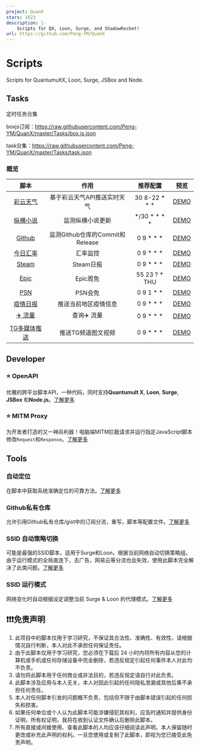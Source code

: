 ```yaml
---
project: QuanX
stars: 1623
description: |-
    Scripts for QX, Loon, Surge, and ShadowRocket!
url: https://github.com/Peng-YM/QuanX
---
```


# Scripts
Scripts for QuantumultX, Loon, Surge, JSBox and Node.
## Tasks
定时任务合集

boxjs订阅：https://raw.githubusercontent.com/Peng-YM/QuanX/master/Tasks/box.js.json


task合集：https://raw.githubusercontent.com/Peng-YM/QuanX/master/Tasks/task.json

### 概览

|                             脚本                             |              作用               |   推荐配置   | 预览 |
| :----------------------------------------------------------: | :-----------------------------: | :----------: | ------------------------------------------------------------ |
| [彩云天气](https://raw.githubusercontent.com/Peng-YM/QuanX/master/Tasks/caiyun.js) | 基于彩云天气API推送实时天气 | 30 8-22 * * * | [DEMO](https://raw.githubusercontent.com/Peng-YM/QuanX/master/demos/caiyun.JPG) |
| [纵横小说](https://raw.githubusercontent.com/Peng-YM/QuanX/master/Tasks/zongheng.js) |        监测纵横小说更新         | */30 * * * * | [DEMO](https://raw.githubusercontent.com/Peng-YM/QuanX/master/demos/zongheng.JPG) |
| [Github](https://raw.githubusercontent.com/Peng-YM/QuanX/master/Tasks/github.js) | 监测Github仓库的Commit和Release |  0 9 * * *   | [DEMO](https://raw.githubusercontent.com/Peng-YM/QuanX/master/demos/github.JPG) |
| [今日汇率](https://raw.githubusercontent.com/Peng-YM/QuanX/master/Tasks/exchange.js) | 汇率监控 |  0 9 * * *   | [DEMO](https://raw.githubusercontent.com/Peng-YM/QuanX/master/demos/exchange.JPG) |
| [Steam](https://raw.githubusercontent.com/Peng-YM/QuanX/master/Tasks/steam.js) | Steam日报 | 0 9 * * * | [DEMO](https://raw.githubusercontent.com/Peng-YM/QuanX/master/demos/steam.JPG) |
| [Epic](https://raw.githubusercontent.com/Peng-YM/QuanX/master/Tasks/epic.js) | Epic周免 | 55 23 ? * THU | [DEMO](https://raw.githubusercontent.com/Peng-YM/QuanX/master/demos/epic.JPG) |
| [PSN](https://raw.githubusercontent.com/Peng-YM/QuanX/master/Tasks/psn.js) | PSN会免 | 0 9 1 * * | [DEMO](https://raw.githubusercontent.com/Peng-YM/QuanX/master/demos/psn.JPG) |
| [疫情日报](https://raw.githubusercontent.com/Peng-YM/QuanX/master/Tasks/nCov.js) | 推送当前地区疫情信息 | 0 9 * * * | [DEMO](https://raw.githubusercontent.com/Peng-YM/QuanX/master/demos/nCov.JPG) |
| [✈️ 流量](https://raw.githubusercontent.com/Peng-YM/QuanX/master/Tasks/flow.js) | 查询✈️ 流量 | 0 9 * * * | [DEMO](https://raw.githubusercontent.com/Peng-YM/QuanX/master/demos/flow.JPG) |
| [TG多媒体推送](https://raw.githubusercontent.com/Peng-YM/QuanX/master/Tasks/telegram.js) | 推送TG频道图文视频 | 0 9 * * * | [DEMO]() |

## Developer

### ⭐️ OpenAPI

优雅的跨平台脚本API，一种代码，同时支持**Quantumult X**, **Loon**, **Surge**, **JSBox** 和**Node.js**。[了解更多](https://github.com/Peng-YM/QuanX/tree/master/Tools/OpenAPI)

### ⭐️ MITM Proxy

为开发者打造的又一神兵利器！电脑端MITM拦截请求并运行指定JavaScript脚本修改`Request`和`Response`。[了解更多](https://github.com/Peng-YM/QuanX/tree/master/Tools/MITM)

## Tools

### 自动定位

在脚本中获取系统准确定位的可靠方法。[了解更多](https://raw.githubusercontent.com/Peng-YM/QuanX/master/Tools/Location/locate.js)

### Github私有仓库
允许引用Github私有仓库/gist中的订阅分流，重写，脚本等配置文件。[了解更多](https://raw.githubusercontent.com/Peng-YM/QuanX/master/Rewrites/GithubPrivate/github-private-repo.js)

### SSID 自动策略切换
可能是最强的SSID脚本，适用于Surge和Loon，根据当前网络自动切换策略组。由于运行模式的全局直连下，去广告，网易云等分流也会失效，使用此脚本完全解决了此类问题。[了解更多](https://raw.githubusercontent.com/Peng-YM/QuanX/master/Tools/AutoPolicy/auto-policy.js)

### SSID 运行模式

网络变化时自动根据设定调整当前 Surge & Loon 的代理模式。[了解更多](https://raw.githubusercontent.com/Peng-YM/QuanX/master/Tools/RunningMode/running-mode.js)


## ❗❗❗免责声明

1. 此项目中的脚本仅用于学习研究，不保证其合法性、准确性、有效性，请根据情况自行判断，本人对此不承担任何保证责任。
2. 由于此脚本仅用于学习研究，您必须在下载后 24 小时内将所有内容从您的计算机或手机或任何存储设备中完全删除，若违反规定引起任何事件本人对此均不负责。
3. 请勿将此脚本用于任何商业或非法目的，若违反规定请自行对此负责。
4. 此脚本涉及应用与本人无关，本人对因此引起的任何隐私泄漏或其他后果不承担任何责任。
5. 本人对任何脚本引发的问题概不负责，包括但不限于由脚本错误引起的任何损失和损害。
6. 如果任何单位或个人认为此脚本可能涉嫌侵犯其权利，应及时通知并提供身份证明，所有权证明，我将在收到认证文件确认后删除此脚本。
7. 所有直接或间接使用、查看此脚本的人均应该仔细阅读此声明。本人保留随时更改或补充此声明的权利。一旦您使用或复制了此脚本，即视为您已接受此免责声明。

